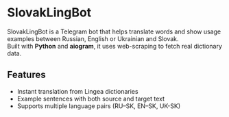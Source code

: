 # SlovakLingBot

SlovakLingBot is a Telegram bot that helps translate words and show usage examples between Russian, English or Ukrainian and Slovak.  
Built with **Python** and **aiogram**, it uses web-scraping to fetch real dictionary data.

## Features

- Instant translation from Lingea dictionaries  
- Example sentences with both source and target text  
- Supports multiple language pairs (RU–SK, EN–SK, UK-SK)
